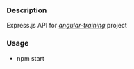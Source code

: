 ### Description
Express.js API for [*angular-training*](https://github.com/qlimenoque/angular-training) project

### Usage

- npm start

